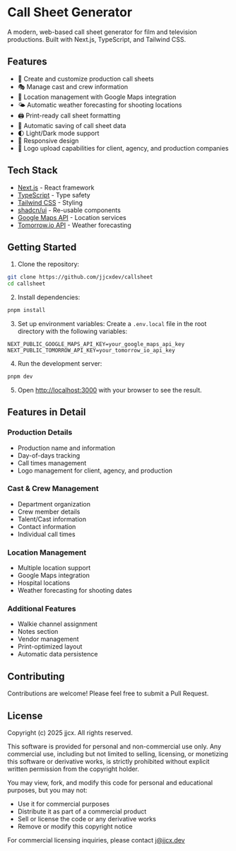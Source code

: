 # Call Sheet Generator

A modern, web-based call sheet generator for film and television productions. Built with Next.js, TypeScript, and Tailwind CSS.

## Features

- 📝 Create and customize production call sheets
- 🎭 Manage cast and crew information
- 📍 Location management with Google Maps integration
- 🌤️ Automatic weather forecasting for shooting locations
- 🖨️ Print-ready call sheet formatting
- 💾 Automatic saving of call sheet data
- 🌓 Light/Dark mode support
- 📱 Responsive design
- 🎨 Logo upload capabilities for client, agency, and production companies

## Tech Stack

- [Next.js](https://nextjs.org/) - React framework
- [TypeScript](https://www.typescriptlang.org/) - Type safety
- [Tailwind CSS](https://tailwindcss.com/) - Styling
- [shadcn/ui](https://ui.shadcn.com/) - Re-usable components
- [Google Maps API](https://developers.google.com/maps) - Location services
- [Tomorrow.io API](https://www.tomorrow.io/) - Weather forecasting

## Getting Started

1. Clone the repository:

```bash
git clone https://github.com/jjcxdev/callsheet
cd callsheet
```

2. Install dependencies:

```bash
pnpm install
```

3. Set up environment variables:
   Create a `.env.local` file in the root directory with the following variables:

```
NEXT_PUBLIC_GOOGLE_MAPS_API_KEY=your_google_maps_api_key
NEXT_PUBLIC_TOMORROW_API_KEY=your_tomorrow_io_api_key
```

4. Run the development server:

```bash
pnpm dev
```

5. Open [http://localhost:3000](http://localhost:3000) with your browser to see the result.

## Features in Detail

### Production Details

- Production name and information
- Day-of-days tracking
- Call times management
- Logo management for client, agency, and production

### Cast & Crew Management

- Department organization
- Crew member details
- Talent/Cast information
- Contact information
- Individual call times

### Location Management

- Multiple location support
- Google Maps integration
- Hospital locations
- Weather forecasting for shooting dates

### Additional Features

- Walkie channel assignment
- Notes section
- Vendor management
- Print-optimized layout
- Automatic data persistence

## Contributing

Contributions are welcome! Please feel free to submit a Pull Request.

## License

Copyright (c) 2025 jjcx. All rights reserved.

This software is provided for personal and non-commercial use only. Any commercial use, including but not limited to selling, licensing, or monetizing this software or derivative works, is strictly prohibited without explicit written permission from the copyright holder.

You may view, fork, and modify this code for personal and educational purposes, but you may not:

- Use it for commercial purposes
- Distribute it as part of a commercial product
- Sell or license the code or any derivative works
- Remove or modify this copyright notice

For commercial licensing inquiries, please contact j@jjcx.dev
